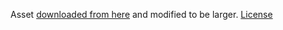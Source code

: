 Asset [downloaded from here](https://opengameart.org/content/button-animation-colorful-vector) and
modified to be larger.
[License](https://creativecommons.org/publicdomain/zero/1.0/)
